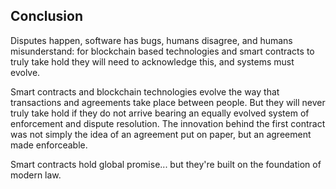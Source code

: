 ## Conclusion

Disputes happen, software has bugs, humans disagree, and humans misunderstand: for blockchain based technologies and smart contracts to truly take hold they will need to acknowledge this, and systems must evolve.

Smart contracts and blockchain technologies evolve the way that transactions and agreements take place between people. But they will never truly take hold if they do not arrive bearing an equally evolved system of enforcement and dispute resolution. The innovation behind the first contract was not simply the idea of an agreement put on paper, but an agreement made enforceable.

Smart contracts hold global promise... but they're built on the foundation of modern law.


